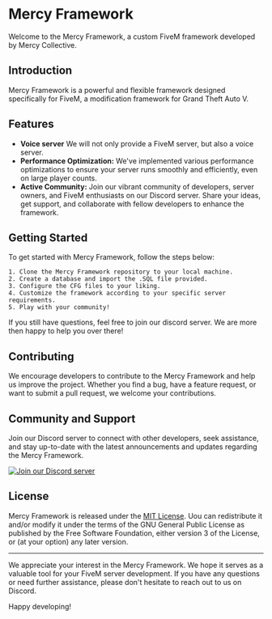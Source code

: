 # Mercy Framework

Welcome to the Mercy Framework, a custom FiveM framework developed by Mercy Collective.

## Introduction

Mercy Framework is a powerful and flexible framework designed specifically for FiveM, a modification framework for Grand Theft Auto V. 

## Features

- **Voice server** We will not only provide a FiveM server, but also a voice server. 
- **Performance Optimization:** We've implemented various performance optimizations to ensure your server runs smoothly and efficiently, even on large player counts.
- **Active Community:** Join our vibrant community of developers, server owners, and FiveM enthusiasts on our Discord server. Share your ideas, get support, and collaborate with fellow developers to enhance the framework.

## Getting Started

To get started with Mercy Framework, follow the steps below:

    1. Clone the Mercy Framework repository to your local machine.
    2. Create a database and import the .SQL file provided.
    3. Configure the CFG files to your liking.
    4. Customize the framework according to your specific server requirements.
    5. Play with your community!
   

If you still have questions, feel free to join our discord server. We are more then happy to help you over there!

## Contributing

We encourage developers to contribute to the Mercy Framework and help us improve the project. Whether you find a bug, have a feature request, or want to submit a pull request, we welcome your contributions.


## Community and Support

Join our Discord server to connect with other developers, seek assistance, and stay up-to-date with the latest announcements and updates regarding the Mercy Framework.

[![Join our Discord server](https://discordapp.com/api/guilds/878379225357369404/widget.png?style=banner2)](https://dsc.gg/mercy-coll)

## License

Mercy Framework is released under the [MIT License](LICENSE). Uou can redistribute it and/or modify it under the terms of the GNU General Public License as published by
the Free Software Foundation, either version 3 of the License, or
(at your option) any later version.

---

We appreciate your interest in the Mercy Framework. We hope it serves as a valuable tool for your FiveM server development. If you have any questions or need further assistance, please don't hesitate to reach out to us on Discord.

Happy developing!
